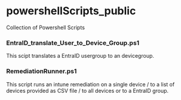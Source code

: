 # powershellScripts_public

Collection of Powershell Scripts

### EntraID_translate_User_to_Device_Group.ps1
  This scipt translates a EntraID usergroup to an devicegroup.

### RemediationRunner.ps1
  This script runs an intune remediation on a single device / to a list of devices provided as CSV file / to all devices or to a EntraID group.
